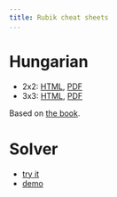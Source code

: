 ```yaml
---
title: Rubik cheat sheets
...
```


# Hungarian

- 2x2: [HTML](/rubik/2x2-hu/), [PDF](2x2-hu.pdf)
- 3x3: [HTML](/rubik/3x3-hu/), [PDF](3x3-hu.pdf)

Based on [the
book](https://bookline.hu/product/home.action?_v=Rubik_Erno_A_buvos_kocka&type=20&id=147099).

# Solver

- [try it](https://share.vmiklos.hu/pages/rubik/)
- [demo](https://share.vmiklos.hu/pages/rubik/?faces=ULFLULURBRULDRFDUBRDUBFLBDRUBFDDBBUDFFFFLRRFLDBLUBRLRD)
